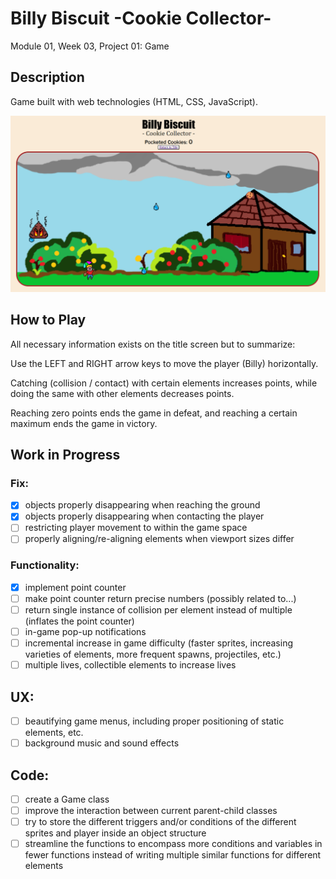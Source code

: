 # Billy Biscuit -Cookie Collector-
Module 01, Week 03, Project 01: Game

## Description
Game built with web technologies (HTML, CSS, JavaScript).

<img src="./images/billyBiscuit.README.png">

## How to Play
All necessary information exists on the title screen but to summarize:

Use the LEFT and RIGHT arrow keys to move the player (Billy) horizontally.

Catching (collision / contact) with certain elements increases points, while doing the same with other elements decreases points.

Reaching zero points ends the game in defeat, and reaching a certain maximum ends the game in victory.

## Work in Progress
### Fix:
- [X]    objects properly disappearing when reaching the ground
- [X]    objects properly disappearing when contacting the player
- [ ]   restricting player movement to within the game space
- [ ]   properly aligning/re-aligning elements when viewport sizes differ

### Functionality:
- [X]   implement point counter
- [ ]   make point counter return precise numbers (possibly related to...)
- [ ]   return single instance of collision per element instead of multiple (inflates the point counter)
- [ ]   in-game pop-up notifications
- [ ]   incremental increase in game difficulty (faster sprites, increasing varieties of elements, more frequent spawns, projectiles, etc.)
- [ ]   multiple lives, collectible elements to increase lives

## UX:
- [ ]   beautifying game menus, including proper positioning of static elements, etc.
- [ ]   background music and sound effects

## Code:
- [ ]   create a Game class
- [ ]   improve the interaction between current parent-child classes
- [ ]   try to store the different triggers and/or conditions of the different sprites and player inside an object structure
- [ ]   streamline the functions to encompass more conditions and variables in fewer functions instead of writing multiple similar functions for different elements
